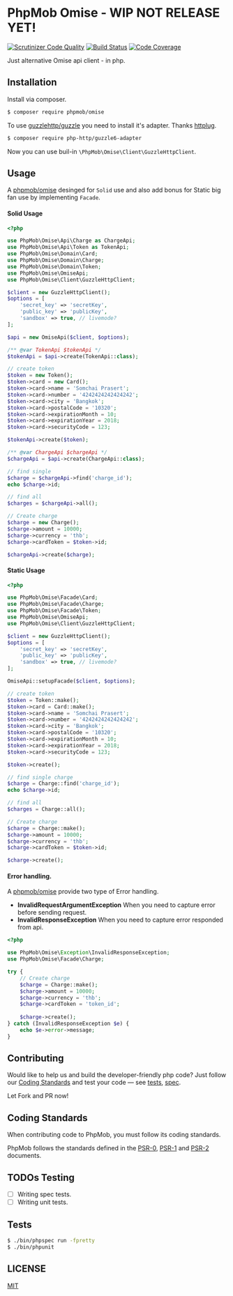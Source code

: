 # PhpMob Omise - WIP NOT RELEASE YET!
[![Scrutinizer Code Quality](https://scrutinizer-ci.com/g/phpmob/omise/badges/quality-score.png?b=master)](https://scrutinizer-ci.com/g/phpmob/omise/?branch=master)
[![Build Status](https://scrutinizer-ci.com/g/phpmob/omise/badges/build.png?b=master)](https://scrutinizer-ci.com/g/phpmob/omise/build-status/master)
[![Code Coverage](https://scrutinizer-ci.com/g/phpmob/omise/badges/coverage.png?b=master)](https://scrutinizer-ci.com/g/phpmob/omise/?branch=master)

Just alternative Omise api client - in php.

## Installation
Install via composer.

```bash
$ composer require phpmob/omise
```

To use [guzzlehttp/guzzle](https://github.com/guzzle/guzzle) you need to install it's adapter. Thanks [httplug](https://github.com/php-http/httplug).

```bash
$ composer require php-http/guzzle6-adapter
```

Now you can use buil-in `\PhpMob\Omise\Client\GuzzleHttpClient`.

## Usage
A [phpmob/omise](https://github.com/phpmob/omise) desinged for `Solid` use and also add bonus for Static big fan use by implementing `Facade`.

#### Solid Usage

```php
<?php

use PhpMob\Omise\Api\Charge as ChargeApi;
use PhpMob\Omise\Api\Token as TokenApi;
use PhpMob\Omise\Domain\Card;
use PhpMob\Omise\Domain\Charge;
use PhpMob\Omise\Domain\Token;
use PhpMob\Omise\OmiseApi;
use PhpMob\Omise\Client\GuzzleHttpClient;

$client = new GuzzleHttpClient();
$options = [
    'secret_key' => 'secretKey',
    'public_key' => 'publicKey',
    'sandbox' => true, // livemode?
];

$api = new OmiseApi($client, $options);

/** @var TokenApi $tokenApi */
$tokenApi = $api->create(TokenApi::class);

// create token
$token = new Token();
$token->card = new Card();
$token->card->name = 'Somchai Prasert';
$token->card->number = '4242424242424242';
$token->card->city = 'Bangkok';
$token->card->postalCode = '10320';
$token->card->expirationMonth = 10;
$token->card->expirationYear = 2018;
$token->card->securityCode = 123;

$tokenApi->create($token);

/** @var ChargeApi $chargeApi */
$chargeApi = $api->create(ChargeApi::class);

// find single
$charge = $chargeApi->find('charge_id');
echo $charge->id;

// find all
$charges = $chargeApi->all();

// Create charge
$charge = new Charge();
$charge->amount = 10000;
$charge->currency = 'thb';
$charge->cardToken = $token->id;

$chargeApi->create($charge);

```

#### Static Usage

```php
<?php

use PhpMob\Omise\Facade\Card;
use PhpMob\Omise\Facade\Charge;
use PhpMob\Omise\Facade\Token;
use PhpMob\Omise\OmiseApi;
use PhpMob\Omise\Client\GuzzleHttpClient;

$client = new GuzzleHttpClient();
$options = [
    'secret_key' => 'secretKey',
    'public_key' => 'publicKey',
    'sandbox' => true, // livemode?
];

OmiseApi::setupFacade($client, $options);

// create token
$token = Token::make();
$token->card = Card::make();
$token->card->name = 'Somchai Prasert';
$token->card->number = '4242424242424242';
$token->card->city = 'Bangkok';
$token->card->postalCode = '10320';
$token->card->expirationMonth = 10;
$token->card->expirationYear = 2018;
$token->card->securityCode = 123;

$token->create();

// find single charge
$charge = Charge::find('charge_id');
echo $charge->id;

// find all
$charges = Charge::all();

// Create charge
$charge = Charge::make();
$charge->amount = 10000;
$charge->currency = 'thb';
$charge->cardToken = $token->id;

$charge->create();

```

#### Error handling.
A [phpmob/omise](https://github.com/phpmob/omise) provide two type of Error handling.

  - **InvalidRequestArgumentException** When you need to capture error before sending request.
  - **InvalidResponseException** When you need to capture error responded from api.

```php
<?php

use PhpMob\Omise\Exception\InvalidResponseException;
use PhpMob\Omise\Facade\Charge;

try {
    // Create charge
    $charge = Charge::make();
    $charge->amount = 10000;
    $charge->currency = 'thb';
    $charge->cardToken = 'token_id';
    
    $charge->create();
} catch (InvalidResponseException $e) {
    echo $e->error->message;
}

```

## Contributing
Would like to help us and build the developer-friendly php code? Just follow our [Coding Standards](#coding-standards) and test your code — see [tests](tests),  [spec](spec).

Let Fork and PR now!

## Coding Standards

When contributing code to PhpMob, you must follow its coding standards.

PhpMob follows the standards defined in the [PSR-0](http://www.php-fig.org/psr/psr-0/), [PSR-1](http://www.php-fig.org/psr/psr-1/) and [PSR-2](http://www.php-fig.org/psr/psr-2/) documents.

## TODOs Testing
  - [ ] Writing spec tests.
  - [ ] Writing unit tests.

## Tests
```bash
$ ./bin/phpspec run -fpretty
$ ./bin/phpunit
```

## LICENSE
[MIT](LICENSE)
